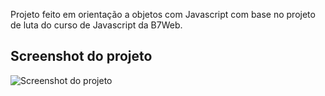 Projeto feito em orientação a objetos com Javascript com base no projeto de luta do curso de Javascript da B7Web.

## Screenshot do projeto

<img src="[https://imgur.com/a/54BeiPG](https://imgur.com/a/54BeiPG)" alt="Screenshot do projeto">
